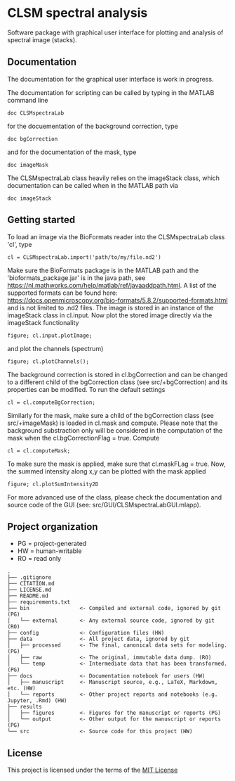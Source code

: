 # CLSM spectral analysis

Software package with graphical user interface for plotting and analysis of spectral image (stacks).

## Documentation

The documentation for the graphical user interface is work in progress.

The documentation for scripting can be called by typing in the MATLAB command line
```
doc CLSMspectraLab
```
for the docuementation of the background correction, type
```
doc bgCorrection
```
and for the documentation of the mask, type
```
doc imageMask
```

The CLSMspectraLab class heavily relies on the imageStack class, which documentation can be called when in the MATLAB path via
```
doc imageStack
```

## Getting started

To load an image via the BioFormats reader into the CLSMspectraLab class 'cl', type 
```
cl = CLSMspectraLab.import('path/to/my/file.nd2')
```
Make sure the BioFormats package is in the MATLAB path and the 'bioformats_package.jar' is in the java path, see https://nl.mathworks.com/help/matlab/ref/javaaddpath.html. A list of the supported formats can be found here: https://docs.openmicroscopy.org/bio-formats/5.8.2/supported-formats.html and is not limited to .nd2 files.
The image is stored in an instance of the imageStack class in cl.input. Now plot the stored image directly via the imageStack functionality
```
figure; cl.input.plotImage;
```
and plot the channels (spectrum)
```
figure; cl.plotChannels();
```

The background correction is stored in cl.bgCorrection and can be changed to a different child of the bgCorrection class (see src/+bgCorrection) and its properties can be modified. To run the default settings
```
cl = cl.computeBgCorrection;
```
Similarly for the mask, make sure a child of the bgCorrection class (see src/+imageMask) is loaded in cl.mask and compute. Please note that the background substraction only will be considered in the computation of the mask when the cl.bgCorrectionFlag = true. Compute
```
cl = cl.computeMask;
```
To make sure the mask is applied, make sure that cl.maskFLag = true. Now, the summed intensity along x,y can be plotted with the mask applied
```
figure; cl.plotSumIntensity2D
```

For more advanced use of the class, please check the documentation and source code of the GUI (see: src/GUI/CLSMspectraLabGUI.mlapp).

## Project organization
- PG = project-generated
- HW = human-writable
- RO = read only
```
.
├── .gitignore
├── CITATION.md
├── LICENSE.md
├── README.md
├── requirements.txt
├── bin                <- Compiled and external code, ignored by git (PG)
│   └── external       <- Any external source code, ignored by git (RO)
├── config             <- Configuration files (HW)
├── data               <- All project data, ignored by git
│   ├── processed      <- The final, canonical data sets for modeling. (PG)
│   ├── raw            <- The original, immutable data dump. (RO)
│   └── temp           <- Intermediate data that has been transformed. (PG)
├── docs               <- Documentation notebook for users (HW)
│   ├── manuscript     <- Manuscript source, e.g., LaTeX, Markdown, etc. (HW)
│   └── reports        <- Other project reports and notebooks (e.g. Jupyter, .Rmd) (HW)
├── results
│   ├── figures        <- Figures for the manuscript or reports (PG)
│   └── output         <- Other output for the manuscript or reports (PG)
└── src                <- Source code for this project (HW)

```


## License

This project is licensed under the terms of the [MIT License](/LICENSE.md)
